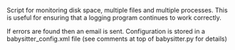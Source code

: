 Script for monitoring disk space, multiple files and multiple processes.
This is useful for ensuring that a logging program continues to work correctly.

If errors are found then an email is sent.
Configuration is stored in a babysitter_config.xml file 
(see comments at top of babysitter.py for details)
